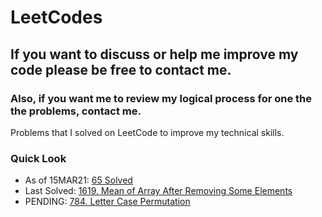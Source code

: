 # LeetCodes
## If you want to discuss or help me improve my code please be free to contact me.
### Also, if you want me to review my logical process for one the the problems, contact me.

Problems that I solved on LeetCode to improve my technical skills.

### Quick Look
- As of 15MAR21: [65 Solved](https://leetcode.com/joeslee94/)
- Last Solved: [1619. Mean of Array After Removing Some Elements](https://leetcode.com/problems/mean-of-array-after-removing-some-elements/)
- PENDING: [784. Letter Case Permutation](https://leetcode.com/problems/letter-case-permutation/)
